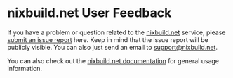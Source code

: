 # nixbuild.net User Feedback

If you have a problem or question related to the
[nixbuild.net](https://nixbuild.net) service, please [submit an issue
report](https://github.com/nixbuild/feedback/issues) here. Keep in mind that
the issue report will be publicly visible. You can also just send an email to
[support@nixbuild.net](mailto:support@nixbuild.net).

You can also check out the [nixbuild.net
documentation](https://docs.nixbuild.net) for general usage information.
